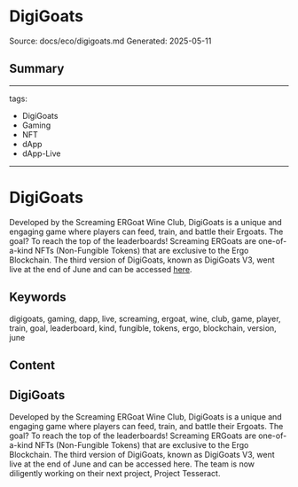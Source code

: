 # DigiGoats
Source: docs/eco/digigoats.md
Generated: 2025-05-11

## Summary
---
tags:
  - DigiGoats
  - Gaming
  - NFT
  - dApp
  - dApp-Live
---

# DigiGoats

Developed by the Screaming ERGoat Wine Club, DigiGoats is a unique and engaging game where players can feed, train, and battle their Ergoats. The goal? To reach the top of the leaderboards! Screaming ERGoats are one-of-a-kind NFTs (Non-Fungible Tokens) that are exclusive to the Ergo Blockchain. The third version of DigiGoats, known as DigiGoats V3, went live at the end of June and can be accessed [here](http://ergoat.com/digigoats).

## Keywords
digigoats, gaming, dapp, live, screaming, ergoat, wine, club, game, player, train, goal, leaderboard, kind, fungible, tokens, ergo, blockchain, version, june

## Content
## DigiGoats
Developed by the Screaming ERGoat Wine Club, DigiGoats is a unique and engaging game where players can feed, train, and battle their Ergoats. The goal? To reach the top of the leaderboards! Screaming ERGoats are one-of-a-kind NFTs (Non-Fungible Tokens) that are exclusive to the Ergo Blockchain.
The third version of DigiGoats, known as DigiGoats V3, went live at the end of June and can be accessed here. The team is now diligently working on their next project, Project Tesseract.
